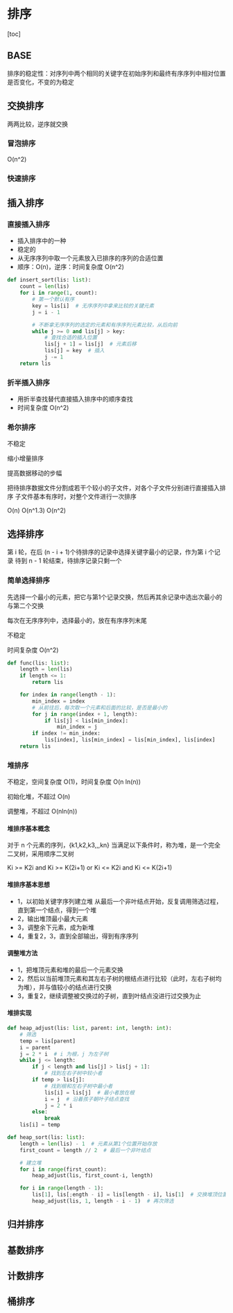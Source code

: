 # 排序

[toc]

## BASE

排序的稳定性：对序列中两个相同的关键字在初始序列和最终有序序列中相对位置是否变化，不变的为稳定

## 交换排序

两两比较，逆序就交换

### 冒泡排序

O(n^2)

### 快速排序

## 插入排序

### 直接插入排序

- 插入排序中的一种
- 稳定的
- 从无序序列中取一个元素放入已排序的序列的合适位置
- 顺序：O(n)，逆序：时间复杂度 O(n^2)

```python
def insert_sort(lis: list):
    count = len(lis)
    for i in range(1, count):
        # 第一个默认有序
        key = lis[i]  # 无序序列中拿来比较的关键元素
        j = i - 1

        # 不断拿无序序列的选定的元素和有序序列元素比较，从后向前
        while j >= 0 and lis[j] > key:
            # 查找合适的插入位置
            lis[j + 1] = lis[j]  # 元素后移
            lis[j] = key  # 插入
            j -= 1
    return lis

```

### 折半插入排序

- 用折半查找替代直接插入排序中的顺序查找
- 时间复杂度 O(n^2)

### 希尔排序

不稳定

缩小增量排序

提高数据移动的步幅

把待排序数据文件分割成若干个较小的子文件，对各个子文件分别进行直接插入排序
子文件基本有序时，对整个文件进行一次排序

O(n) O(n^1.3) O(n^2)

## 选择排序

第 i 轮，在后 (n - i + 1)个待排序的记录中选择关键字最小的记录，作为第 i 个记录
待到 n - 1 轮结束，待排序记录只剩一个

### 简单选择排序

先选择一个最小的元素，把它与第1个记录交换，然后再其余记录中选出次最小的与第二个交换

每次在无序序列中，选择最小的，放在有序序列末尾

不稳定

时间复杂度 O(n^2)

```python
def func(lis: list):
    length = len(lis)
    if length <= 1:
        return lis

    for index in range(length - 1):
        min_index = index
        # 从前往后，每次取一个元素和后面的比较，是否是最小的
        for j in range(index + 1, length):
            if lis[j] < lis[min_index]:
                min_index = j
        if index != min_index:
            lis[index], lis[min_index] = lis[min_index], lis[index]
    return lis
```

### 堆排序

不稳定，空间复杂度 O(1)，时间复杂度 O(n ln(n))

初始化堆，不超过 O(n)

调整堆，不超过 O(nln(n))

#### 堆排序基本概念

对于 n 个元素的序列，{k1,k2,k3,,,kn} 当满足以下条件时，称为堆，是一个完全二叉树，采用顺序二叉树

Ki >= K2i and Ki >= K(2i+1)
or
Ki <= K2i and Ki <= K(2i+1)

#### 堆排序基本思想

- 1，以初始关键字序列建立堆
    从最后一个非叶结点开始，反复调用筛选过程，直到第一个结点，得到一个堆
- 2，输出堆顶最小最大元素
- 3，调整余下元素，成为新堆
- 4，重复2，3，直到全部输出，得到有序序列

#### 调整堆方法

- 1，把堆顶元素和堆的最后一个元素交换
- 2，然后以当前堆顶元素和其左右子树的根结点进行比较（此时，左右子树均为堆），并与值较小的结点进行交换
- 3，重复2，继续调整被交换过的子树，直到叶结点没进行过交换为止

#### 堆排实现

```python
def heap_adjust(lis: list, parent: int, length: int):
    # 筛选
    temp = lis[parent]
    i = parent
    j = 2 * i  # i 为根，j 为左子树
    while j <= length:
        if j < length and lis[j] > lis[j + 1]:
            # 找到左右子树中较小者
        if temp > lis[j]:
            # 找到根和左右子树中最小者
            lis[i] = lis[j]  # 最小者放在根
            i = j  # 沿着孩子朝叶子结点查找
            j = 2 * i 
        else:
            break
    lis[i] = temp

def heap_sort(lis: list):
    length = len(lis) - 1  # 元素从第1个位置开始存放
    first_count = length // 2  # 最后一个非叶结点

    # 建立堆 
    for i in range(first_count):
        heap_adjust(lis, first_count-i, length)

    for i in range(length - 1):
        lis[1], lis[;ength - i] = lis[length - i], lis[1]  # 交换堆顶位置
        heap_adjust(lis, 1, length - i - 1)  # 再次筛选
```

## 归并排序

## 基数排序

## 计数排序

## 桶排序
